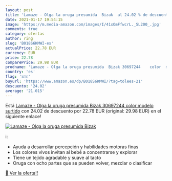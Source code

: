 ```yaml
---
layout: post
title: 'Lamaze - Olga la oruga presumida  Bizak  al 24.02 % de descuento'
date: 2021-01-17 19:54:15
image: 'https://m.media-amazon.com/images/I/41xOmFfwcrL._SL200_.jpg'
comments: true
category: ofertas
author: ring
slug: 'B018S6KMWI-es'
actualPrice: 22.78 EUR
currency: EUR
price: 22.78
comparePrice: 29.98 EUR
prodname: 'Lamaze - Olga la oruga presumida  Bizak 30697244    color  modelo surtido'
country: 'es'
flag: '🇪🇸'
buyurl: 'https://www.amazon.es/dp/B018S6KMWI/?tag=tolees-21'
descuento: '24.02'
average: '21.015'
---
```


Está [Lamaze - Olga la oruga presumida  Bizak 30697244    color  modelo surtido](https://www.amazon.es/dp/B018S6KMWI/?tag=tolees-21) con 24.02 de descuento por 22.78 EUR (original: 29.98 EUR) en el siguiente enlace!

[![Lamaze - Olga la oruga presumida  Bizak ](https://m.media-amazon.com/images/I/41xOmFfwcrL._SL200_.jpg)](https://www.amazon.es/dp/B018S6KMWI/?tag=tolees-21)

ℹ️:

- Ayuda a desarrollar percepción y habilidades motoras finas
- Los colores vivos invitan al bebé a concentrarse y explorar
- Tiene un tejido agradable y suave al tacto
- Oruga con ocho partes que se pueden volver, mezclar o clasificar

[🛒 Ver la oferta!!](https://www.amazon.es/dp/B018S6KMWI/?tag=tolees-21)
